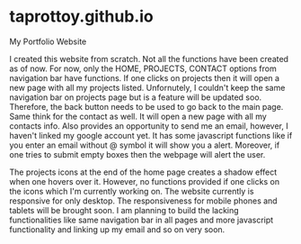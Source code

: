 # taprottoy.github.io
My Portfolio Website

I created this website from scratch. Not all the functions have been created as of now. For now, only the HOME, PROJECTS, CONTACT options from navigation bar have functions. If one clicks on projects then it will open a new page with all my projects listed. Unfornutely, I couldn't keep the same navigation bar on projects page but is a feature will be updated soo. Therefore, the back button needs to be used to go back to the main page. Same think for the contact as well. It will open a new page with all my contacts info. Also provides an opportunity to send me an email, however, I haven't linked my google account yet. It has some javascript functions like if you enter an email without @ symbol it will show you a alert. Moreover, if one tries to submit empty boxes then the webpage will alert the user.

The projects icons at the end of the home page creates a shadow effect when one hovers over it. However, no functions provided if one clicks on the icons which I'm currently working on. The website currently is responsive for only desktop. The responsiveness for mobile phones and tablets will be brought soon. I am planning to build the lacking functionalities like same navigation bar in all pages and more javascript functionality and linking up my email and so on very soon.
